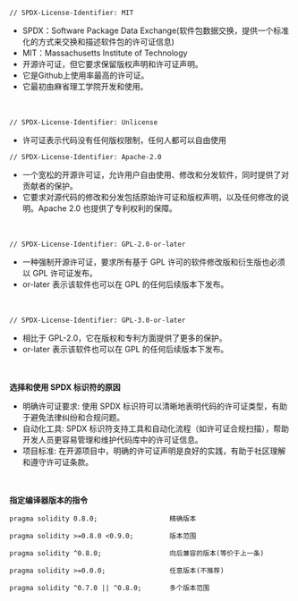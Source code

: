 ```
// SPDX-License-Identifier: MIT
```
- SPDX：Software Package Data Exchange(软件包数据交换，提供一个标准化的方式来交换和描述软件包的许可证信息)
- MIT：Massachusetts Institute of Technology
- 开源许可证，但它要求保留版权声明和许可证声明。
- 它是Github上使用率最高的许可证。
- 它最初由麻省理工学院开发和使用。

　

```
// SPDX-License-Identifier: Unlicense
```
- 许可证表示代码没有任何版权限制，任何人都可以自由使用
　
　

```
// SPDX-License-Identifier: Apache-2.0
```
- 一个宽松的开源许可证，允许用户自由使用、修改和分发软件，同时提供了对贡献者的保护。
- 它要求对源代码的修改和分发包括原始许可证和版权声明，以及任何修改的说明。Apache 2.0 也提供了专利权利的保障。

　

```
// SPDX-License-Identifier: GPL-2.0-or-later
```
- 一种强制开源许可证，要求所有基于 GPL 许可的软件修改版和衍生版也必须以 GPL 许可证发布。
- or-later 表示该软件也可以在 GPL 的任何后续版本下发布。

　

```
// SPDX-License-Identifier: GPL-3.0-or-later
```
- 相比于 GPL-2.0，它在版权和专利方面提供了更多的保护。
- or-later 表示该软件也可以在 GPL 的任何后续版本下发布。

　

**选择和使用 SPDX 标识符的原因**
- 明确许可证要求: 使用 SPDX 标识符可以清晰地表明代码的许可证类型，有助于避免法律纠纷和合规问题。
- 自动化工具: SPDX 标识符支持工具和自动化流程（如许可证合规扫描），帮助开发人员更容易管理和维护代码库中的许可证信息。
- 项目标准: 在开源项目中，明确的许可证声明是良好的实践，有助于社区理解和遵守许可证条款。

　

**指定编译器版本的指令**
```
pragma solidity 0.8.0;                  精确版本
```
```
pragma solidity >=0.8.0 <0.9.0;         版本范围
```
```
pragma solidity ^0.8.0;                 向后兼容的版本(等价于上一条)
```
```
pragma solidity >=0.0.0;                任意版本(不推荐)
```
```
pragma solidity ^0.7.0 || ^0.8.0;       多个版本范围
```









